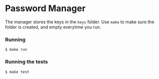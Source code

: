Password Manager
================

The manager stores the keys in the `keys` folder. Use `make` to make sure the 
folder is created, and empty everytime you run.

### Running
```
$ make run
```

### Running the tests
```
$ make test
```

